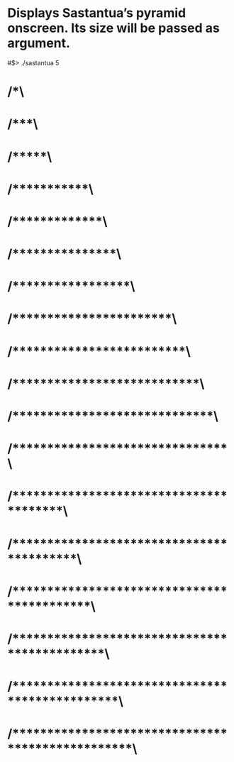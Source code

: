 # Displays Sastantua’s pyramid onscreen. Its size will be passed as argument.
#$> ./sastantua 5
#                            /*\
#                           /***\
#                          /*****\
#                       /***********\
#                      /*************\
#                     /***************\
#                    /*****************\
#                 /***********************\
#                /*************************\
#              /***************************\
#             /*****************************\
#            /*******************************\
#        /***************************************\
#       /*****************************************\
#      /*******************************************\
#     /*********************************************\
#    /***********************************************\
#   /*************************************************\
